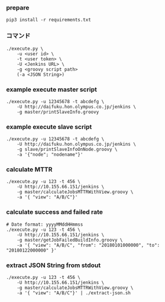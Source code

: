 
### prepare
```
pip3 install -r requirements.txt
```

### コマンド
```
./execute.py \
    -u <user id> \
    -t <user token> \
	-U <Jenkins URL> \
	-g <groovy script path>
	(-a <JSON String>)
```

### example execute master script
```
./execute.py -u 12345678 -t abcdefg \
    -U http://daifuku.hon.olympus.co.jp/jenkins \
	-g master/printSlaveInfo.groovy
```

### example execute slave script
```
./execute.py -u 12345678 -t abcdefg \
    -U http://daifuku.hon.olympus.co.jp/jenkins \
	-g slave/printSlaveInfoOnNode.groovy \
	-a '{"node"; "nodename"}'
```

### calculate MTTR
```
./execute.py -u 123 -t 456 \
    -U http://10.155.66.151/jenkins \
	-g master/calculateJobsMTTRWithView.groovy \
	-a '{ "view": "A/B/C"}'
```

### calculate success and failed rate
```
# Date format: yyyyMMddHHmmss
./execute.py -u 123 -t 456 \
    -U http://10.155.66.151/jenkins \
	-g master/getJobFailedBuildInfo.groovy \
	-a '{ "view": "A/B/C", "from": "20180101000000", "to": "20180122000000" }'
```

### extract JSON String from stdout
```
./execute.py -u 123 -t 456 \
    -U http://10.155.66.151/jenkins \
	-g master/calculateJobsMTTRWithView.groovy \
	-a '{ "view": "A/B/C"}' | ./extract-json.sh
```
